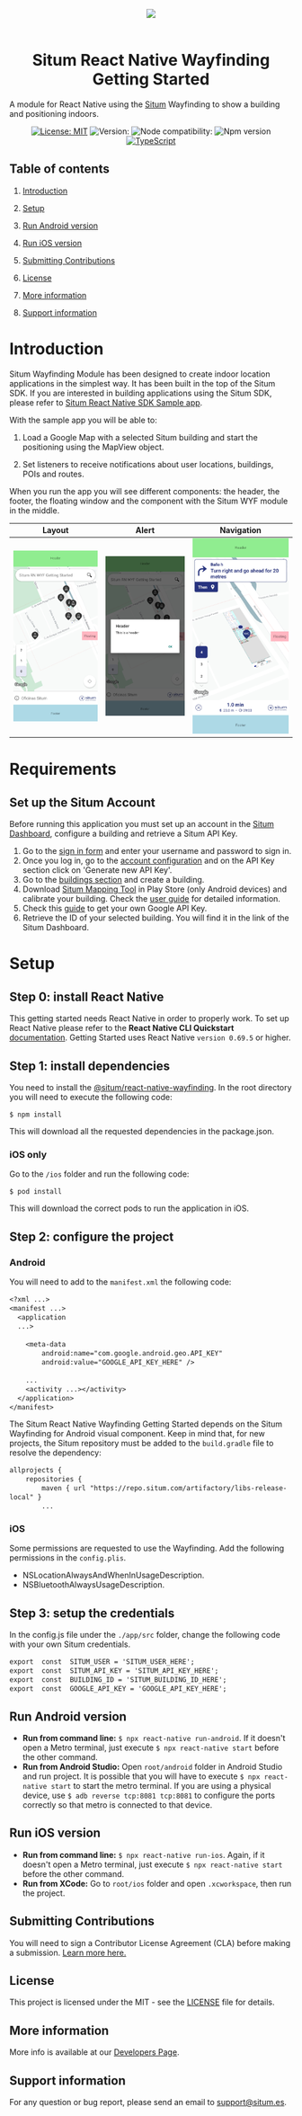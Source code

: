 <p align="center"> <img width="233" src="https://situm.com/wp-content/themes/situm/img/logo-situm.svg" style="margin-bottom:1rem" /> <h1 align="center">Situm React Native Wayfinding Getting Started</h1> </p>

<p align="center" style="text-align:center">

A module for React Native using the [Situm](https://www.situm.com/) Wayfinding to show a building and positioning indoors.

</p>

<div align="center" style="text-align:center">

[![License: MIT](https://img.shields.io/badge/License-MIT-blue.svg)](https://opensource.org/licenses/MIT)
![Version:](https://img.shields.io/badge/react--native-v0.69.5-orange)
![Node compatibility:](https://img.shields.io/node/v/@situm/sdk-js)
![Npm version](https://img.shields.io/badge/npm%40lastest-6.14.13-yellow)
[![TypeScript](https://badges.frapsoft.com/typescript/code/typescript.svg?v=101)](https://github.com/ellerbrock/typescript-badges/)

</div>

## Table of contents

  

1. [Introduction](#introduction)

2. [Setup](#setup)

3. [Run Android version](#run-android-version)

4. [Run iOS version](#run-ios-version)

5. [Submitting Contributions](#submitting-contributions)

6. [License](#license)

7. [More information](#more-information)

8. [Support information](#support-information)
  

# Introduction

  

Situm Wayfinding Module has been designed to create indoor location applications in the simplest way. It has been built in the top of the Situm SDK. If you are interested in building applications using the Situm SDK, please refer to [Situm React Native SDK Sample app](https://github.com/situmtech/situm-react-native-getting-started).

With the sample app you will be able to:

1. Load a Google Map with a selected Situm building and start the positioning using the MapView object.

2. Set listeners to receive notifications about user locations, buildings, POIs and routes.

When you run the app you will see different components: the header, the footer, the floating window and the component with the Situm WYF module in the middle.

| Layout | Alert | Navigation |
|-------------|-----------------|-----------------|
|![Android](images/Android.png)             |![Alert](images/Alert.png)                 | ![Navigation](images/Route.png) |

# Requirements

## Set up the Situm Account

Before running this application you must set up an account in the [Situm Dashboard](https://dashboard.situm.com), configure a building and retrieve a Situm API Key.

1. Go to the [sign in form](https://dashboard.situm.com) and enter your username and password to sign in.
2. Once you log in, go to the [account configuration](https://dashboard.situm.com/accounts/profile) and on the API Key section click on 'Generate new API Key'.
3. Go to the [buildings section](https://dashboard.situm.com/buildings) and create a building.
4. Download [Situm Mapping Tool](https://play.google.com/store/apps/details?id=es.situm.maps&hl=es&gl=US) in Play Store (only Android devices) and calibrate your building. Check the [user guide](https://situm.com/docs/03-calibration/) for detailed information.
5. Check this [guide](https://developers.google.com/maps/documentation/android-sdk/get-api-key) to get your own Google API Key.
6. Retrieve the ID of your selected building. You will find it in the link of the Situm Dashboard.

# Setup

## Step 0: install React Native

This getting started needs React Native in order to properly work. To set up React Native please refer to the **React Native CLI Quickstart** [documentation](https://reactnative.dev/docs/environment-setup). Getting Started uses React Native ```version 0.69.5``` or higher.
  

## Step 1: install dependencies

You need to install the [@situm/react-native-wayfinding](https://www.npmjs.com/package/@situm/react-native-wayfinding). In the root directory you will need to execute the following code:


```
$ npm install
```

This will download all the requested dependencies in the package.json.

### iOS only

Go to the `/ios` folder and run the following code:
```
$ pod install
```
This will download the correct pods to run the application in iOS.


## Step 2: configure the project

### Android
You will need to add to the `manifest.xml` the following code:
```
<?xml ...>
<manifest ...>
  <application
  ...>

    <meta-data
        android:name="com.google.android.geo.API_KEY"
        android:value="GOOGLE_API_KEY_HERE" />

    ...
    <activity ...></activity>
  </application>
</manifest>
```

The Situm React Native Wayfinding Getting Started depends on the Situm Wayfinding for Android visual component. Keep in mind that, for new projects, the Situm repository must be added to the `build.gradle` file to resolve the dependency:
```
allprojects {
    repositories {
        maven { url "https://repo.situm.com/artifactory/libs-release-local" }
        ...
```


### iOS
Some permissions are requested to use the Wayfinding. Add the following permissions in the `config.plis`.
- NSLocationAlwaysAndWhenInUsageDescription.
- NSBluetoothAlwaysUsageDescription.

## Step 3: setup the credentials
In the config.js file under the `./app/src` folder, change the following code with your own Situm credentials.
```
export  const  SITUM_USER = 'SITUM_USER_HERE';
export  const  SITUM_API_KEY = 'SITUM_API_KEY_HERE';
export  const  BUILDING_ID = 'SITUM_BUILDING_ID_HERE';
export  const  GOOGLE_API_KEY = 'GOOGLE_API_KEY_HERE';
```

## Run Android version

-   **Run from command line:**  `$ npx react-native run-android`. If it doesn't open a Metro terminal, just execute `$ npx react-native start` before the other command.
-   **Run from Android Studio:**  Open  `root/android`  folder in Android Studio and run project. It is possible that you will have to execute `$ npx react-native start` to start the metro terminal. If you are using a physical device, use `$ adb reverse tcp:8081 tcp:8081` to configure the ports correctly so that metro is connected to that device.

## Run iOS version

-   **Run from command line:**  `$ npx react-native run-ios`. Again, if it doesn't open a Metro terminal, just execute `$ npx react-native start` before the other command.
-   **Run from XCode:**  Go to  `root/ios`  folder and open  `.xcworkspace`, then run the project.

## Submitting Contributions

You will need to sign a Contributor License Agreement (CLA) before making a submission. [Learn more here.](https://situm.com/contributions/)

## License

This project is licensed under the MIT - see the [LICENSE](LICENSE) file for details.

## More information

More info is available at our [Developers Page](http://developers.situm.es).

## Support information

For any question or bug report, please send an email to <support@situm.es>.